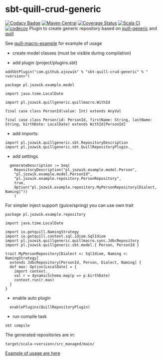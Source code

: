 # sbt-quill-crud-generic

[![Codacy Badge](https://api.codacy.com/project/badge/Grade/76974955a39d4373b990b656fb1c9de5)](https://app.codacy.com/manual/ajozwik/sbt-quill-crud-generic?utm_source=github.com&utm_medium=referral&utm_content=ajozwik/sbt-quill-crud-generic&utm_campaign=Badge_Grade_Dashboard)
[![Maven Central](https://maven-badges.herokuapp.com/maven-central/com.github.ajozwik/sbt-quill-crud-generic/badge.svg)](https://maven-badges.herokuapp.com/maven-central/com.github.ajozwik/sbt-quill-crud-generic)
[![Coverage Status](https://coveralls.io/repos/github/ajozwik/sbt-quill-crud-generic/badge.svg?branch=master)](https://coveralls.io/github/ajozwik/sbt-quill-crud-generic?branch=master)
[![Scala CI](https://github.com/ajozwik/sbt-quill-crud-generic/actions/workflows/ci.yml/badge.svg)](https://github.com/ajozwik/sbt-quill-crud-generic/actions/workflows/ci.yml)
[![codecov](https://codecov.io/gh/ajozwik/sbt-quill-crud-generic/branch/master/graph/badge.svg?token=2DL1VU8F31)](https://codecov.io/gh/ajozwik/sbt-quill-crud-generic)
Plugin to create generic repository based on [quill-generic](https://github.com/ajozwik/quill-generic) and [quill](https://github.com/getquill/quill)

See [quill-macro-example](https://github.com/ajozwik/quill-macro-example) for example of usage

- create model classes (must be visible during compilation)

- add plugin (project/plugins.sbt)
```
addSbtPlugin("com.github.ajozwik" % "sbt-quill-crud-generic" % "<version>")
```

```
package pl.jozwik.example.model

import java.time.LocalDate

import pl.jozwik.quillgeneric.quillmacro.WithId

final case class PersonId(value: Int) extends AnyVal

final case class Person(id: PersonId, firstName: String, lastName: String, birthDate: LocalDate) extends WithId[PersonId]
```

- add imports:
```
import pl.jozwik.quillgeneric.sbt.RepositoryDescription
import pl.jozwik.quillgeneric.sbt.QuillRepositoryPlugin._
```
- add settings
```
  generateDescription := Seq(
    RepositoryDescription("pl.jozwik.example.model.Person",
    "pl.jozwik.example.model.PersonId",
    "pl.jozwik.example.repository.PersonRepository",
    true,
    Option("pl.jozwik.example.repository.MyPersonRepository[Dialect, Naming]"))
    )
```
For simpler inject support (guice/spring) you can use own trait

```
package pl.jozwik.example.repository

import java.time.LocalDate

import io.getquill.NamingStrategy
import io.getquill.context.sql.idiom.SqlIdiom
import pl.jozwik.quillgeneric.quillmacro.sync.JdbcRepository
import pl.jozwik.quillgeneric.sbt.model.{ Person, PersonId }

trait MyPersonRepository[Dialect <: SqlIdiom, Naming <: NamingStrategy]
  extends JdbcRepository[PersonId, Person, Dialect, Naming] {
  def max: Option[LocalDate] = {
    import context._
    val r = dynamicSchema.map(p => p.birthDate)
    context.run(r.max)
  }
}
```


- enable auto plugin

```
  enablePlugins(QuillRepositoryPlugin)
```

- run compile task

```
sbt compile
```

The generated repositories are in:
```
target/scala-<version>/src_managed/main/
```

[Example of usage are here](/src/sbt-test/all/all)
